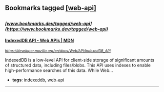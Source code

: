 ## Bookmarks tagged [[web-api]](https://www.bookmarks.dev?q=[web-api])

_<sup><sup>[www.bookmarks.dev/tagged/web-api](https://www.bookmarks.dev/tagged/web-api)</sup></sup>_
---
#### [IndexedDB API - Web APIs | MDN](https://developer.mozilla.org/en/docs/Web/API/IndexedDB_API)
_<sup>https://developer.mozilla.org/en/docs/Web/API/IndexedDB_API</sup>_

IndexedDB is a low-level API for client-side storage of significant amounts of structured data, including files/blobs. This API uses indexes to enable high-performance searches of this data. While Web...
* **tags**: [indexeddb](../tagged/indexeddb.md), [web-api](../tagged/web-api.md)
---
